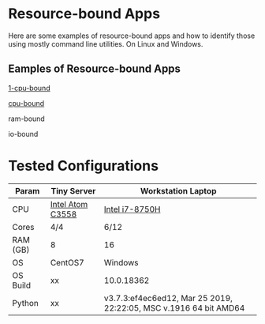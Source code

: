 # Resource-bound Apps

Here are some examples of resource-bound apps and how to identify those using
mostly command line utilities.  On Linux and Windows.

## Eamples of Resource-bound Apps

[1-cpu-bound](./1CPU)

[cpu-bound](./CPUs)

ram-bound

io-bound

# Tested Configurations

| Param | Tiny Server | Workstation Laptop |
|--------|-------------|--------------------|
| CPU | [Intel Atom C3558](https://ark.intel.com/content/www/us/en/ark/products/97937/intel-atom-processor-c3558-8m-cache-up-to-2-20-ghz.html) | [Intel i7-8750H](https://ark.intel.com/content/www/us/en/ark/products/134906/intel-core-i7-8750h-processor-9m-cache-up-to-4-10-ghz.html) |
| Cores | 4/4   | 6/12    |
| RAM (GB)  | 8 | 16  |
| OS    | CentOS7 | Windows |
| OS Build | xx | 10.0.18362 |
| Python | xx | v3.7.3:ef4ec6ed12, Mar 25 2019, 22:22:05, MSC v.1916 64 bit AMD64 |
